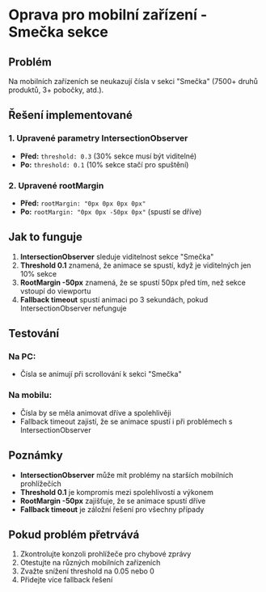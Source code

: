 # Oprava pro mobilní zařízení - Smečka sekce

## Problém
Na mobilních zařízeních se neukazují čísla v sekci "Smečka" (7500+ druhů produktů, 3+ pobočky, atd.).

## Řešení implementované

### 1. Upravené parametry IntersectionObserver
- **Před:** `threshold: 0.3` (30% sekce musí být viditelné)
- **Po:** `threshold: 0.1` (10% sekce stačí pro spuštění)

### 2. Upravené rootMargin
- **Před:** `rootMargin: "0px 0px 0px 0px"`
- **Po:** `rootMargin: "0px 0px -50px 0px"` (spustí se dříve)

## Jak to funguje

1. **IntersectionObserver** sleduje viditelnost sekce "Smečka"
2. **Threshold 0.1** znamená, že animace se spustí, když je viditelných jen 10% sekce
3. **RootMargin -50px** znamená, že se spustí 50px před tím, než sekce vstoupí do viewportu
4. **Fallback timeout** spustí animaci po 3 sekundách, pokud IntersectionObserver nefunguje

## Testování

### Na PC:
- Čísla se animují při scrollování k sekci "Smečka"

### Na mobilu:
- Čísla by se měla animovat dříve a spolehlivěji
- Fallback timeout zajistí, že se animace spustí i při problémech s IntersectionObserver

## Poznámky

- **IntersectionObserver** může mít problémy na starších mobilních prohlížečích
- **Threshold 0.1** je kompromis mezi spolehlivostí a výkonem
- **RootMargin -50px** zajišťuje, že se animace spustí dříve
- **Fallback timeout** je záložní řešení pro všechny případy

## Pokud problém přetrvává

1. Zkontrolujte konzoli prohlížeče pro chybové zprávy
2. Otestujte na různých mobilních zařízeních
3. Zvažte snížení threshold na 0.05 nebo 0
4. Přidejte více fallback řešení
